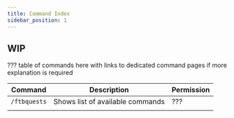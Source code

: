 ```yaml
---
title: Command Index
sidebar_position: 1
---
```


## WIP

??? table of commands here with links to dedicated command pages if more explanation is required

| Command      | Description                      | Permission |
|--------------|----------------------------------|------------|
| `/ftbquests` | Shows list of available commands | ???        |
|              |                                  |            |

